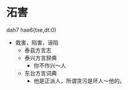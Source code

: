 # 沰害
dah7 hae6(txe,dt:0)
+ 栽害，陷害，诬陷
  * 泰县方言志
  * 泰兴方言辞典
    - 你不作兴～人
  * 东台方言词典
    - 他是正派人，所谓贪污是坏人～他的。
